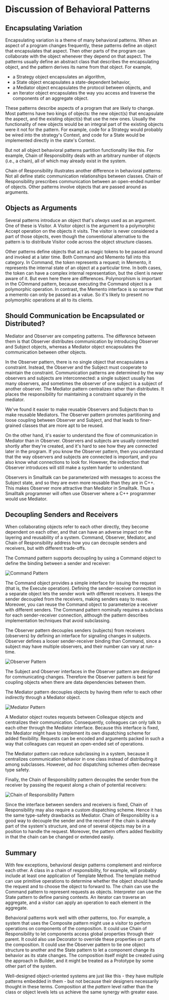 # Discussion of Behavioral Patterns

## Encapsulating Variation
Encapsulating variation is a theme of many behavioral patterns. When an aspect of a program changes frequently, these patterns define an object that encapsulates that aspect. Then other parts of the program can collaborate with the object whenever they depend on that aspect. The patterns usually define an abstract class that describes the encapsulating object, and the pattern derives its name from that object. For example,
- a Strategy object encapsulates an algorithm,
- a State object encapsulates a state-dependent behavior,
- a Mediator object encapsulates the protocol between objects, and
- an Iterator object encapsulates the way you access and traverse the components of an aggregate object.

These patterns describe aspects of a program that are likely to change. Most patterns have two kings of objects: the new object(s) that encapsulate the aspect, and the existing object(s) that use the new ones. Usually the functionality of new objects would be an integral part of the existing objects were it not for the pattern. For example, code for a Strategy would probably be wired into the strategy's Context, and code for a State would be implemented directly in the state's Context.

But not all object behavioral patterns partition functionality like this. For example, Chain of Responsibility deals with an arbitrary number of objects (i.e., a chain), all of which may already exist in the system.

Chain of Responsibility illustrates another difference in behavioral patterns: Not all define static communication relationships between classes. Chain of Responsibility prescribes communication between an open-ended number of objects. Other patterns involve objects that are passed around as arguments.

## Objects as Arguments
Several patterns introduce an object that's *always* used as an argument. One of these is Visitor. A Visitor object is the argument to a polymorphic  Accept operation on the objects it visits. The visitor is never considered a part of those objects, even though the conventional alternative to the pattern is to distribute Visitor code across the object structure classes.

Other patterns define objects that act as magic tokens to be passed around and invoked at a later time. Both Command and Memento fall into this category. In Command, the token represents a request; in Memento, it represents the internal state of an object at a particular time. In both cases, the token can have a complex internal representation, but the client is never aware of it. But even here there are differences. Polymorphism is important in the COmmand pattern, because executing the Command object is a polymorphic operation. In contrast, the Memento interface is so narrow that a memento can only be passed as a value. So it's likely to present no polymorphic operations at all to its clients.

## Should Communication be Encapsulated or Distributed?
Mediator and Observer are competing patterns. The difference between them is that Observer distributes communication by introducing Observer and Subject objects, whereas a Mediator object encapsulates the communication between other objects.

In the Observer pattern, there is no single object that encapsulates a constraint. Instead, the Observer and the Subject must cooperate to maintain the constraint. Communication patterns are determined by the way observers and subjects are interconnected: a single subject usually has many observers, and sometimes the observer of one subject is a subject of another observer. The Mediator pattern centralizes rather than distributes. It places the responsibility for maintaining a constraint squarely in the mediator.

We've found it easier to make reusable Observers and Subjects than  to make reusable Mediators. The Observer pattern promotes partitioning and loose coupling between Observer and Subject, and that leads to finer-grained classes that are more apt to be reused.

On the other hand, it's easier to understand the flow of communication in Mediator than in Observer. Observers and subjects are usually connected shortly after they're created, and it's hard to see how they are connected later in the program. If you know the Observer pattern, then you understand that the way observers and subjects are connected is important, and you also know what connections to look for. However, the indirection that Observer introduces will still make a system harder to understand.

Observers in Smalltalk can be parameterized with messages to access the Subject state, and so they are even more reusable than they are in C++. This makes Observer more attractive than Mediator in Smalltalk. Thus a Smalltalk programmer will often use Observer where a C++ programmer would use Mediator.

## Decoupling Senders and Receivers
When collaborating objects refer to each other directly, they become dependent on each other, and that can have an adverse impact on the layering and reusability of a system. Command, Observer, Mediator, and Chain of Responsibility address how you can decouple senders and receivers, but with different trade-offs.

The Command pattern supports decoupling by using a Command object to define the binding between a sender and receiver:

![Command Pattern](CommandPattern.png "Command Pattern")

The Command object provides a simple interface for issuing the request (that is, the Execute operation). Defining the sender-receiver connection in a separate object lets the sender work with different receivers. It keeps the sender decoupled from the receivers, making senders easy to reuse. Moreover, you can reuse the Command object to parameterize a receiver with different senders. The Command pattern nominally requires a subclass for each sender-receiver connection, although the pattern describes implementation techniques that avoid subclassing.

The Observer pattern decouples senders (subjects) from receivers (observers) by defining an interface for signaling changes in subjects. Observer defines a looser sender-receiver binding than Command, since a subject may have multiple observers, and their number can vary at run-time.

![Observer Pattern](ObserverPattern.png "Observer Pattern")

The Subject and Observer interfaces in the Observer pattern are designed for communicating changes. Therefore the Observer pattern is best for coupling objects when there are data dependencies between them.

The Mediator pattern decouples objects by having them refer to each other indirectly through a Mediator object.

![Mediator Pattern](MediatorPattern.png "Mediator Pattern")

A Mediator object routes requests between Colleague objects and centralizes their communication. Consequently, colleagues can only talk to each other through the Mediator interface. Because this interface is fixed, the Mediator might have to implement its own dispatching scheme for added flexibility. Requests can be encoded and arguments packed in such a way that colleagues can request an open-ended set of operations.

The Mediator pattern can reduce subclassing in a system, because it centralizes communication behavior in one class instead of distributing it among subclasses. However, *ad hoc* dispatching schemes often decrease type safety.

Finally, the Chain of Responsibility pattern decouples the sender from the receiver by passing the request along a chain of potential receivers:

![Chain of Responsibility Pattern](ChainOfResponsibilityPattern.png "Chain of Responsibility Pattern")

Since the interface between senders and receivers is fixed, Chain of Responsibility may also require a custom dispatching scheme. Hence it has the same type-safety drawbacks as Mediator. Chain of Responsibility is a good way to decouple the sender and the receiver if the chain is already part of the system's structure, and one of several objects may be in a position to handle the request. Moreover, the pattern offers added flexibility in that the chain can be changed or extended easily.

## Summary
With few exceptions, behavioral design patterns complement and reinforce each other. A class in a chain of responsibility, for example, will probably include at least one application of Template Method. The template method can use primitive operations to determine whether the object should handle the request and to choose the object to forward to. The chain can use the Command pattern to represent requests as objects. Interpreter can use the State pattern to define parsing contexts. An iterator can traverse an aggregate, and a visitor can apply an operation to each element in the aggregate.

Behavioral patterns work well with other patterns, too. For example, a system that uses the Composite pattern might use a visitor to perform operations on components of the composition. It could use Chain of Responsibility to let components access global properties through their parent. It could also use Decorator to override these properties on parts of the composition. It could use the Observer pattern to tie one object structure to another and the State pattern to let a component change its behavior as its state changes. The composition itself might be created using the approach in Builder, and it might be treated as a Prototype by some other part of the system.

Well-designed object-oriented systems are just like this - they have multiple patterns embedded in them - but not because their designers necessarily thought in these terms. Composition at the *pattern* level rather than the class or object levels lets us achieve the same synergy with greater ease.